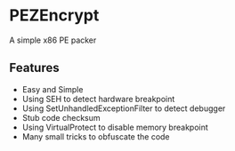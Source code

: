 # PEZEncrypt
A simple x86 PE packer

## Features
* Easy and Simple
* Using SEH to detect hardware breakpoint
* Using SetUnhandledExceptionFilter to detect debugger
* Stub code checksum
* Using VirtualProtect to disable memory breakpoint
* Many small tricks to obfuscate the code